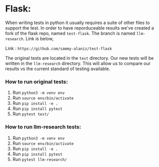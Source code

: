 # Flask:

When writing tests in python it usually requires a suite of other files to support the test. In order to have reporduceable results we've created a fork of the flask repo, named `test-flask`. The branch is named `llm-research`. Link is below,

Link : `https://github.com/sammy-alaniz/test-flask`

The original tests are located in the `test` directory. Our new tests will be written in the `llm-research` directory. This will allow us to compare our results vs the current standard of testing available.


### How to run original tests:

1. Run `python3 -m venv env`
2. Run `source env/bin/activate`
3. Run `pip install -e .`
4. Run `pip install pytest`
5. Run `pytest test/`


### How to run llm-research tests:

1. Run `python3 -m venv env`
2. Run `source env/bin/activate`
3. Run `pip install -e .`
4. Run `pip install pytest`
5. Run `pytest llm-research/`